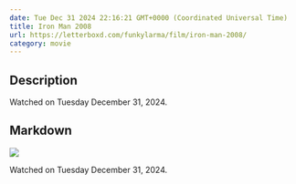 ```yaml
---
date: Tue Dec 31 2024 22:16:21 GMT+0000 (Coordinated Universal Time)
title: Iron Man 2008
url: https://letterboxd.com/funkylarma/film/iron-man-2008/
category: movie
---
```

## Description
 Watched on Tuesday December 31, 2024. 

## Markdown
![](https://a.ltrbxd.com/resized/film-poster/5/0/8/2/5/50825-iron-man-0-600-0-900-crop.jpg?v=f03c15122c)

Watched on Tuesday December 31, 2024.
